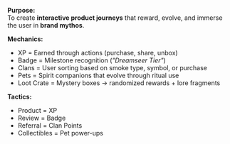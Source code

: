 **Purpose:**  
To create **interactive product journeys** that reward, evolve, and immerse the user in **brand mythos**.

**Mechanics:**

- XP = Earned through actions (purchase, share, unbox)
- Badge = Milestone recognition (_"Dreamseer Tier"_)
- Clans = User sorting based on smoke type, symbol, or purchase
- Pets = Spirit companions that evolve through ritual use
- Loot Crate = Mystery boxes → randomized rewards + lore fragments

**Tactics:**

- Product = XP
- Review = Badge
- Referral = Clan Points
- Collectibles = Pet power-ups
